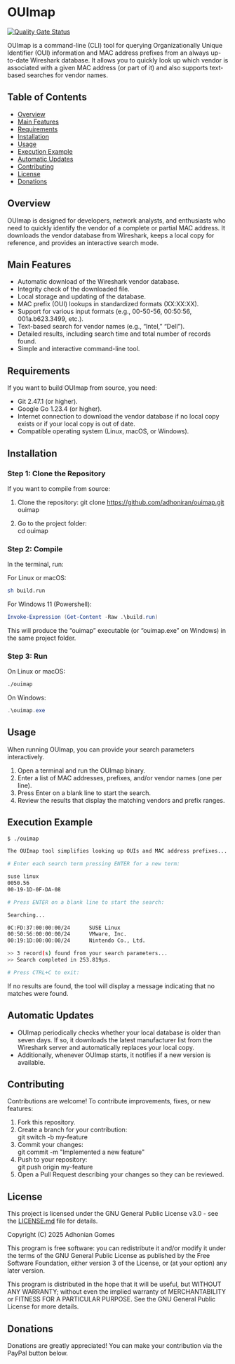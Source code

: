 # OUImap 

[![Quality Gate Status](https://sonarcloud.io/api/project_badges/measure?project=adhoniran_ouimap&metric=alert_status)](https://sonarcloud.io/dashboard?id=adhoniran_ouimap)

OUImap is a command-line (CLI) tool for querying Organizationally Unique Identifier (OUI) information and MAC address prefixes from an always up-to-date Wireshark database. It allows you to quickly look up which vendor is associated with a given MAC address (or part of it) and also supports text-based searches for vendor names.

## Table of Contents

- [Overview](#overview)
- [Main Features](#main-features)
- [Requirements](#requirements)
- [Installation](#installation)
- [Usage](#usage)
- [Execution Example](#execution-example)
- [Automatic Updates](#automatic-updates)
- [Contributing](#contributing)
- [License](#license)
- [Donations](#donations)

## Overview

OUImap is designed for developers, network analysts, and enthusiasts who need to quickly identify the vendor of a complete or partial MAC address. It downloads the vendor database from Wireshark, keeps a local copy for reference, and provides an interactive search mode.

## Main Features

- Automatic download of the Wireshark vendor database.
- Integrity check of the downloaded file.
- Local storage and updating of the database.
- MAC prefix (OUI) lookups in standardized formats (XX:XX:XX).
- Support for various input formats (e.g., 00-50-56, 00:50:56, 001a.b623.3499, etc.).
- Text-based search for vendor names (e.g., “Intel,” “Dell”).
- Detailed results, including search time and total number of records found.
- Simple and interactive command-line tool.

## Requirements

If you want to build OUImap from source, you need:

- Git 2.47.1 (or higher).
- Google Go 1.23.4 (or higher).
- Internet connection to download the vendor database if no local copy exists or if your local copy is out of date.
- Compatible operating system (Linux, macOS, or Windows).

## Installation

### Step 1: Clone the Repository

If you want to compile from source:

1. Clone the repository:
   git clone https://github.com/adhoniran/ouimap.git ouimap

2. Go to the project folder:  
   cd ouimap

### Step 2: Compile

In the terminal, run:

For Linux or macOS:
```bash
sh build.run
```

For Windows 11 (Powershell):
```powershell
Invoke-Expression (Get-Content -Raw .\build.run)
```

This will produce the “ouimap” executable (or “ouimap.exe” on Windows) in the same project folder.

### Step 3: Run

On Linux or macOS:
```bash
./ouimap
```

On Windows:
```powershell
.\ouimap.exe
```

## Usage

When running OUImap, you can provide your search parameters interactively.

1. Open a terminal and run the OUImap binary.
2. Enter a list of MAC addresses, prefixes, and/or vendor names (one per line).
3. Press Enter on a blank line to start the search.
4. Review the results that display the matching vendors and prefix ranges.

## Execution Example

```bash
$ ./ouimap

The OUImap tool simplifies looking up OUIs and MAC address prefixes...

# Enter each search term pressing ENTER for a new term:

suse linux
0050.56
00-19-1D-0F-DA-08

# Press ENTER on a blank line to start the search:

Searching...

0C:FD:37:00:00:00/24      SUSE Linux
00:50:56:00:00:00/24      VMware, Inc.
00:19:1D:00:00:00/24      Nintendo Co., Ltd.

>> 3 record(s) found from your search parameters...
>> Search completed in 253.819µs.

# Press CTRL+C to exit:
```

If no results are found, the tool will display a message indicating that no matches were found.

## Automatic Updates

- OUImap periodically checks whether your local database is older than seven days. If so, it downloads the latest manufacturer list from the Wireshark server and automatically replaces your local copy.
- Additionally, whenever OUImap starts, it notifies if a new version is available.

## Contributing

Contributions are welcome! To contribute improvements, fixes, or new features:

1. Fork this repository.
2. Create a branch for your contribution:  
   git switch -b my-feature
3. Commit your changes:  
   git commit -m "Implemented a new feature"
4. Push to your repository:  
   git push origin my-feature
5. Open a Pull Request describing your changes so they can be reviewed.

## License

This project is licensed under the GNU General Public License v3.0 - see the [LICENSE.md](LICENSE.md) file for details.

Copyright (C) 2025 Adhonian Gomes

This program is free software: you can redistribute it and/or modify it under the terms of the GNU General Public License as published by the Free Software Foundation, either version 3 of the License, or (at your option) any later version.

This program is distributed in the hope that it will be useful, but WITHOUT ANY WARRANTY; without even the implied warranty of MERCHANTABILITY or FITNESS FOR A PARTICULAR PURPOSE. See the GNU General Public License for more details.


## Donations

Donations are greatly appreciated! You can make your contribution via the PayPal button below.
